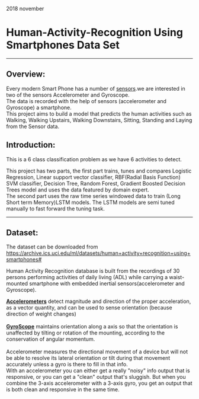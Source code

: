 2018 november

Human-Activity-Recognition Using Smartphones Data Set 
===========================


---------------------------------------------------------------------------

Overview:
---------
Every modern Smart Phone has a number of [sensors](https://www.gsmarena.com/glossary.php3?term=sensors).we are interested in two of the sensors Accelerometer and Gyroscope.
<br>
The data is recorded with the help of sensors (accelerometer and Gyroscope) a smartphone.
<br>
This project aims to build a model that predicts the human activities such as Walking, Walking Upstairs, Walking Downstairs, Sitting, Standing and Laying from the Sensor data.

Introduction:
-------------

This is a 6 class classification problem as we have 6 activities to detect.<br>

This project has two parts, the first part trains, tunes and compares Logistic Regression, Linear support vector classifier, RBF(Radial Basis Function) SVM classifier, Decision Tree, Random Forest, Gradient Boosted Decision Trees  model and uses the data featured by domain expert.<br>
The second part uses the raw time series windowed data to train (Long Short term Memory)LSTM models. The LSTM models are semi tuned manually to fast forward the tuning task.

-----------------------------------------------------

Dataset:
--------

The dataset can be downloaded from
https://archive.ics.uci.edu/ml/datasets/human+activity+recognition+using+smartphones#

Human Activity Recognition database is built from the recordings of 30 persons performing activities of daily living (ADL) while carrying a waist-mounted smartphone with embedded inertial sensors(accelerometer and Gyroscope).


[**Accelerometers**](https://en.wikipedia.org/wiki/Accelerometer) detect magnitude and direction of the proper acceleration, as a vector quantity, and can be used to sense orientation (because direction of weight changes)
<br><br>
[**GyroScope**](https://en.wikipedia.org/wiki/Gyroscope) maintains orientation along a axis so that the orientation is unaffected by tilting or rotation of the mounting, according to the conservation of angular momentum.
<br><br>
Accelerometer measures the directional movement of a device but will not be able to resolve its lateral orientation or tilt during that movement accurately unless a gyro is there to fill in that info.
<br>
With an accelerometer you can either get a really "noisy" info output that is responsive, or you can get a "clean" output that's sluggish. But when you combine the 3-axis accelerometer with a 3-axis gyro, you get an output that is both clean and responsive in the same time.
<br><br>
